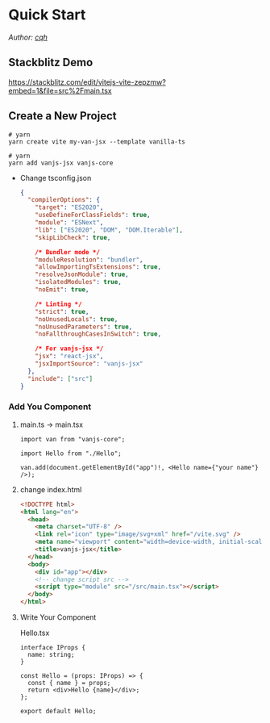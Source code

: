 # Quick Start

_Author: [cqh](https://github.com/cqh963852)_

## Stackblitz Demo

https://stackblitz.com/edit/vitejs-vite-zepzmw?embed=1&file=src%2Fmain.tsx

## Create a New Project

```
# yarn
yarn create vite my-van-jsx --template vanilla-ts
```

```
# yarn
yarn add vanjs-jsx vanjs-core
```

- Change tsconfig.json

  ```json
  {
    "compilerOptions": {
      "target": "ES2020",
      "useDefineForClassFields": true,
      "module": "ESNext",
      "lib": ["ES2020", "DOM", "DOM.Iterable"],
      "skipLibCheck": true,

      /* Bundler mode */
      "moduleResolution": "bundler",
      "allowImportingTsExtensions": true,
      "resolveJsonModule": true,
      "isolatedModules": true,
      "noEmit": true,

      /* Linting */
      "strict": true,
      "noUnusedLocals": true,
      "noUnusedParameters": true,
      "noFallthroughCasesInSwitch": true,

      /* For vanjs-jsx */
      "jsx": "react-jsx",
      "jsxImportSource": "vanjs-jsx"
    },
    "include": ["src"]
  }
  ```

### Add You Component

1.  main.ts -> main.tsx

    ```tsx
    import van from "vanjs-core";

    import Hello from "./Hello";

    van.add(document.getElementById("app")!, <Hello name={"your name"} />);
    ```

2.  change index.html

    ```html
    <!DOCTYPE html>
    <html lang="en">
      <head>
        <meta charset="UTF-8" />
        <link rel="icon" type="image/svg+xml" href="/vite.svg" />
        <meta name="viewport" content="width=device-width, initial-scale=1.0" />
        <title>vanjs-jsx</title>
      </head>
      <body>
        <div id="app"></div>
        <!-- change script src -->
        <script type="module" src="/src/main.tsx"></script>
      </body>
    </html>
    ```

3.  Write Your Component

    Hello.tsx

    ```tsx
    interface IProps {
      name: string;
    }

    const Hello = (props: IProps) => {
      const { name } = props;
      return <div>Hello {name}</div>;
    };

    export default Hello;
    ```
